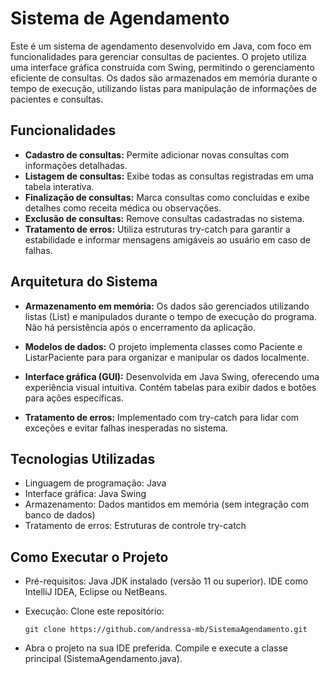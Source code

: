 # Sistema de Agendamento

Este é um sistema de agendamento desenvolvido em Java, com foco em funcionalidades para gerenciar consultas de pacientes. O projeto utiliza uma interface gráfica construída com Swing, permitindo o gerenciamento eficiente de consultas. Os dados são armazenados em memória durante o tempo de execução, utilizando listas para manipulação de informações de pacientes e consultas.

## Funcionalidades

* **Cadastro de consultas:** Permite adicionar novas consultas com informações detalhadas.
* **Listagem de consultas:** Exibe todas as consultas registradas em uma tabela interativa.
* **Finalização de consultas:** Marca consultas como concluídas e exibe detalhes como receita médica ou observações.
* **Exclusão de consultas:** Remove consultas cadastradas no sistema.
* **Tratamento de erros:** Utiliza estruturas try-catch para garantir a estabilidade e informar mensagens amigáveis ao usuário em caso de falhas.

## Arquitetura do Sistema

* **Armazenamento em memória:**
      Os dados são gerenciados utilizando listas (List<Paciente>) e manipulados durante o tempo de execução do programa.
        Não há persistência após o encerramento da aplicação.

* **Modelos de dados:**
        O projeto implementa classes como Paciente e ListarPaciente para para organizar e manipular os dados localmente.

* **Interface gráfica (GUI):**
        Desenvolvida em Java Swing, oferecendo uma experiência visual intuitiva.
        Contém tabelas para exibir dados e botões para ações específicas.

* **Tratamento de erros:**
        Implementado com try-catch para lidar com exceções e evitar falhas inesperadas no sistema.

## Tecnologias Utilizadas

* Linguagem de programação: Java
* Interface gráfica: Java Swing
* Armazenamento: Dados mantidos em memória (sem integração com banco de dados)
* Tratamento de erros: Estruturas de controle try-catch

## Como Executar o Projeto

* Pré-requisitos:
        Java JDK instalado (versão 11 ou superior).
        IDE como IntelliJ IDEA, Eclipse ou NetBeans.

* Execução:
        Clone este repositório:
  ```
  git clone https://github.com/andressa-mb/SistemaAgendamento.git
  ```

* Abra o projeto na sua IDE preferida.
Compile e execute a classe principal (SistemaAgendamento.java).
